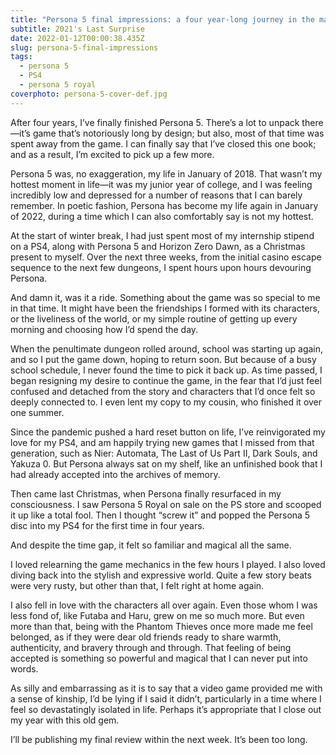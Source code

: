 ```yaml
---
title: "Persona 5 final impressions: a four year-long journey in the making"
subtitle: 2021's Last Surprise
date: 2022-01-12T00:00:38.435Z
slug: persona-5-final-impressions
tags:
  - persona 5
  - PS4
  - persona 5 royal
coverphoto: persona-5-cover-def.jpg
---
```

After four years, I’ve finally finished Persona 5. There’s a lot to unpack there—it’s game that’s notoriously long by design; but also, most of that time was spent away from the game. I can finally say that I’ve closed this one book; and as a result, I’m excited to pick up a few more.

Persona 5 was, no exaggeration, my life in January of 2018. That wasn’t my hottest moment in life—it was my junior year of college, and I was feeling incredibly low and depressed for a number of reasons that I can barely remember. In poetic fashion, Persona has become my life again in January of 2022, during a time which I can also comfortably say is not my hottest.

At the start of winter break, I had just spent most of my internship stipend on a PS4, along with Persona 5 and Horizon Zero Dawn, as a Christmas present to myself. Over the next three weeks, from the initial casino escape sequence to the next few dungeons, I spent hours upon hours devouring Persona.

And damn it, was it a ride. Something about the game was so special to me in that time. It might have been the friendships I formed with its characters, or the liveliness of the world, or my simple routine of getting up every morning and choosing how I’d spend the day.

When the penultimate dungeon rolled around, school was starting up again, and so I put the game down, hoping to return soon. But because of a busy school schedule, I never found the time to pick it back up. As time passed, I began resigning my desire to continue the game, in the fear that I’d just feel confused and detached from the story and characters that I’d once felt so deeply connected to. I even lent my copy to my cousin, who finished it over one summer.

Since the pandemic pushed a hard reset button on life, I’ve reinvigorated my love for my PS4, and am happily trying new games that I missed from that generation, such as Nier: Automata, The Last of Us Part II, Dark Souls, and Yakuza 0. But Persona always sat on my shelf, like an unfinished book that I had already accepted into the archives of memory.

Then came last Christmas, when Persona finally resurfaced in my consciousness. I saw Persona 5 Royal on sale on the PS store and scooped it up like a total fool. Then I thought “screw it” and popped the Persona 5 disc into my PS4 for the first time in four years.

And despite the time gap, it felt so familiar and magical all the same.

I loved relearning the game mechanics in the few hours I played. I also loved diving back into the stylish and expressive world. Quite a few story beats were very rusty, but other than that, I felt right at home again.

I also fell in love with the characters all over again. Even those whom I was less fond of, like Futaba and Haru, grew on me so much more. But even more than that, being with the Phantom Thieves once more made me feel belonged, as if they were dear old friends ready to share warmth, authenticity, and bravery through and through. That feeling of being accepted is something so powerful and magical that I can never put into words.

As silly and embarrassing as it is to say that a video game provided me with a sense of kinship, I’d be lying if I said it didn’t, particularly in a time where I feel so devastatingly isolated in life. Perhaps it’s appropriate that I close out my year with this old gem.

I’ll be publishing my final review within the next week. It’s been too long.